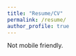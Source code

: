 ```yaml
---
title: "Resume/CV"
permalink: /resume/
author_profile: true
---
```

Not mobile friendly.
<object data="https://cchristenson2.github.io/assets/files/CC_resume.pdf" width="1000" height="1000" type='application/pdf'/>
